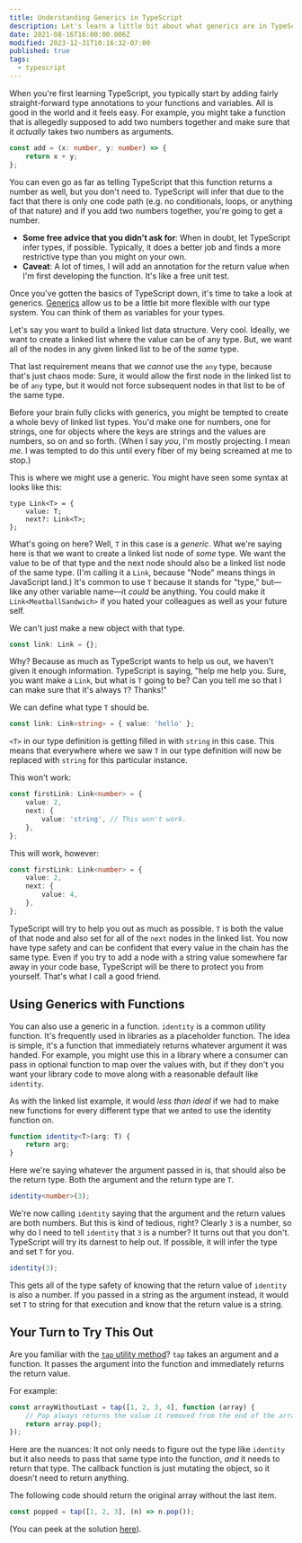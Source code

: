 ```yaml
---
title: Understanding Generics in TypeScript
description: Let's learn a little bit about what generics are in TypeScript, why they're useful, and how to use them.
date: 2021-08-16T16:00:00.006Z
modified: 2023-12-31T10:16:32-07:00
published: true
tags:
  - typescript
---
```


When you're first learning TypeScript, you typically start by adding fairly straight-forward type annotations to your functions and variables. All is good in the world and it feels easy. For example, you might take a function that is allegedly supposed to add two numbers together and make sure that it _actually_ takes two numbers as arguments.

```ts
const add = (x: number, y: number) => {
	return x + y;
};
```

You can even go as far as telling TypeScript that this function returns a number as well, but you don't need to. TypeScript will infer that due to the fact that there is only one code path (e.g. no conditionals, loops, or anything of that nature) and if you add two numbers together, you're going to get a number.

- **Some free advice that you didn't ask for**: When in doubt, let TypeScript infer types, if possible. Typically, it does a better job and finds a more restrictive type than you might on your own.
- **Caveat**: A lot of times, I will add an annotation for the return value when I'm first developing the function. It's like a free unit test.

Once you've gotten the basics of TypeScript down, it's time to take a look at generics. [Generics][gen] allow us to be a little bit more flexible with our type system. You can think of them as variables for your types.

[gen]: https://www.typescriptlang.org/docs/handbook/2/generics.html

Let's say you want to build a linked list data structure. Very cool. Ideally, we want to create a linked list where the value can be of any type. But, we want all of the nodes in any given linked list to be of the _same_ type.

That last requirement means that we _cannot_ use the `any` type, because that's just chaos mode: Sure, it would allow the first node in the linked list to be of `any` type, but it would not force subsequent nodes in that list to be of the same type.

Before your brain fully clicks with generics, you might be tempted to create a whole bevy of linked list types. You'd make one for numbers, one for strings, one for objects where the keys are strings and the values are numbers, so on and so forth. (When I say _you_, I'm mostly projecting. I mean _me_. I was tempted to do this until every fiber of my being screamed at me to stop.)

This is where we might use a generic. You might have seen some syntax at looks like this:

```tsx
type Link<T> = {
	value: T;
	next?: Link<T>;
};
```

What's going on here? Well, `T` in this case is a _generic_. What we're saying here is that we want to create a linked list node of _some_ type. We want the value to be of that type and the next node should also be a linked list node of the same type. (I'm calling it a `Link`, because "Node" means things in JavaScript land.) It's common to use `T` because it stands for "type," but—like any other variable name—it _could_ be anything. You could make it `Link<MeatballSandwich>` if you hated your colleagues as well as your future self.

We can't just make a new object with that type.

```ts
const link: Link = {};
```

Why? Because as much as TypeScript wants to help us out, we haven't given it enough information. TypeScript is saying, "help me help you. Sure, you want make a `Link`, but what is `T` going to be? Can you tell me so that I can make sure that it's always `T`? Thanks!"

We can define what type `T` should be.

```ts
const link: Link<string> = { value: 'hello' };
```

`<T>` in our type definition is getting filled in with `string` in this case. This means that everywhere where we saw `T` in our type definition will now be replaced with `string` for this particular instance.

This won't work:

```ts
const firstLink: Link<number> = {
	value: 2,
	next: {
		value: 'string', // This won't work.
	},
};
```

This will work, however:

```ts
const firstLink: Link<number> = {
	value: 2,
	next: {
		value: 4,
	},
};
```

TypeScript will try to help you out as much as possible. `T` is both the value of that node and also set for all of the `next` nodes in the linked list. You now have type safety and can be confident that every value in the chain has the same type. Even if you try to add a node with a string value somewhere far away in your code base, TypeScript will be there to protect you from yourself. That's what I call a good friend.

## Using Generics with Functions

You can also use a generic in a function. `identity` is a common utility function. It's frequently used in libraries as a placeholder function. The idea is simple, it's a function that immediately returns whatever argument it was handed. For example, you might use this in a library where a consumer can pass in optional function to map over the values with, but if they don't you want your library code to move along with a reasonable default like `identity`.

As with the linked list example, it would _less than ideal_ if we had to make new functions for every different type that we anted to use the identity function on.

```ts
function identity<T>(arg: T) {
	return arg;
}
```

Here we're saying whatever the argument passed in is, that should also be the return type. Both the argument and the return type are `T`.

```ts
identity<number>(3);
```

We're now calling `identity` saying that the argument and the return values are both numbers. But this is kind of tedious, right? Clearly `3` is a number, so why do I need to tell `identity` that `3` is a number? It turns out that you don't. TypeScript will try its darnest to help out. If possible, it will infer the type and set `T` for you.

```ts
identity(3);
```

This gets all of the type safety of knowing that the return value of `identity` is also a number. If you passed in a string as the argument instead, it would set `T` to string for that execution and know that the return value is a string.

## Your Turn to Try This Out

Are you familiar with the [`tap` utility method](https://lodash.com/docs/#tap)? `tap` takes an argument and a function. It passes the argument into the function and immediately returns the return value.

For example:

```js
const arrayWithoutLast = tap([1, 2, 3, 4], function (array) {
	// Pop always returns the value it removed from the end of the array.
	return array.pop();
});
```

Here are the nuances: It not only needs to figure out the type like `identity` but it also needs to pass that same type into the function, _and_ it needs to return that type. The callback function is just mutating the object, so it doesn't need to return anything.

The following code should return the original array without the last item.

```ts
const popped = tap([1, 2, 3], (n) => n.pop());
```

(You can peek at the solution [here](https://gist.github.com/stevekinney/d14cbaff3e0aa8ee3e1dcf96837af1ca)).
